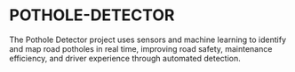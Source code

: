 # POTHOLE-DETECTOR
The Pothole Detector project uses sensors and machine learning to identify and map road potholes in real time, improving road safety, maintenance efficiency, and driver experience through automated detection.
